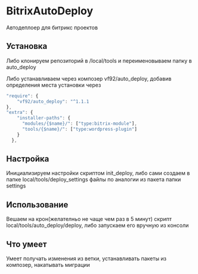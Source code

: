 # BitrixAutoDeploy
Автодеплоер для битрикс проектов

## Установка
Либо клонируем репозиторий в /local/tools и переименовываем папку в auto_deploy

Либо устанавливаем через композер vf92/auto_deploy, добавив определения места установки через 
```js
"require": {
    "vf92/auto_deploy": "^1.1.1
},
"extra": {
    "installer-paths": {
      "modules/{$name}/": ["type:bitrix-module"],
      "tools/{$name}/": ["type:wordpress-plugin"]
    }
  },
```

## Настройка
Инициализируем настройки скриптом init_deploy, либо сами создаем в папке local/tools/deploy_settings файлы по аналогии из пакета папки settings

## Использование
Вешаем на крон(желателньо не чаще чем раз в 5 минут) скрипт local/tools/auto_deploy/deploy, либо запускаем его вручную из консоли

## Что умеет
Умеет получать изменения из ветки, устанавливать пакеты из композер, накатывать миграции
